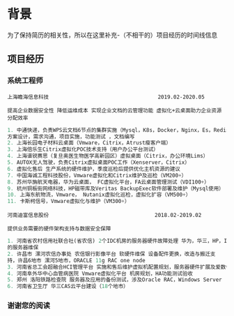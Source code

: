 # 背景
为了保持简历的相关性，所以在这里补充-（不相干的）项目经历的时间线信息

## 项目经历
### 系统工程师
```
上海瞻海信息科技                                   2019.02-2020.05
```
``
提高企业数据安全性 降低运维成本 实现企业文档的云管理功能
虚拟化+云桌面助力企业资源分配效率
``
```sql
1. 中通快递，负责WPS云文档6节点的集群实施（Mysql，K8s，Docker，Nginx，Es，Redis） Citrix云桌面的
方案设计，需求沟通，项目实施，功能测试 ，文档编写
2. 上海长园电子材料云桌面（Vmware，Citrix，Atrust瘦客户端）
3. 上海倍乐生Citrix虚拟化POC技术支持（用户办公平台测试）
4. 上海谱锐赛思（复旦奥医生物医学高新园区）虚拟桌面（Citrix，办公环境Lims）
5. AUTOX无人驾驶，负责Citrix虚拟桌面POC工作（Xenserver，Citrix）
6. 虚拟化售后 生产系统的硬件维护，季度巡检后提供优化主机资源的建议
7. 中国海诚工程科技股份，Vmware虚拟化和Citrix维护及巡检（VM200+）
8. 苏州华旃航天电器，华为云桌面， FC虚拟化平台，FA云桌面管理测试（VDI100+）
9. 杭州铜板街网络科技，HP磁带库及Veritas BackupExec软件部署及维护（Mysql使用）
10. 上海东航物流，Vmware， Nutanix虚拟化巡检，虚拟化扩容（VM500+）
11. 卡斯柯信号，Vmware虚拟化与维护（VM300+）
```

```
河南迪富信息股份                                  2018.02-2019.02  
```
``
提供业务需要的硬件架构支持与数据安全保障
``
```sql
1. 河南省农村信用社联合社(省农信) 2个IDC机房的服务器硬件故障处理 华为，华三，HP，IBM厂商
的服务器维保
2. 许昌市 漯河农信办事处 农信银行影像平台 软硬件维保 设备配件更换，改造与搬迁支
持，许昌6地市 漯河5地市，ORACLE 11g RAC one node
3. 河南省总工会超融合HCI管理平台 实施和售后维护虚拟机配置规划，服务器硬件扩展及爱数备份软件
4. 河南阜外华中心血管病医院 Vmware虚拟化平台 机房规划，HA功能测试验收
5. 郑州 洛阳铁路检查院 服务器及应用的备份测试，涉及Oracle RAC，Windows Server
6. 河南省卫生厅 华三CAS云平台建设（18个地市）

```
### 谢谢您的阅读
